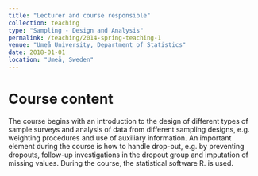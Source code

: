 ```yaml
---
title: "Lecturer and course responsible"
collection: teaching
type: "Sampling - Design and Analysis"
permalink: /teaching/2014-spring-teaching-1
venue: "Umeå University, Department of Statistics"
date: 2018-01-01
location: "Umeå, Sweden"
---
```


Course content
======
The course begins with an introduction to the design of different types of sample surveys and analysis of data from different sampling designs, e.g. weighting procedures and use of auxiliary information. An important element during the course is how to handle drop-out, e.g. by preventing dropouts, follow-up investigations in the dropout group and imputation of missing values. During the course, the statistical software R. is used.

